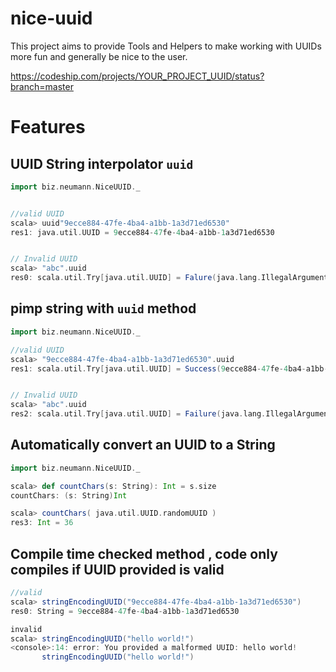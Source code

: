 # nice-uuid
This project aims to provide Tools and Helpers to make working with UUIDs more fun and generally be nice to the user.

https://codeship.com/projects/YOUR_PROJECT_UUID/status?branch=master

# Features

## UUID String interpolator `uuid`
```scala
import biz.neumann.NiceUUID._


//valid UUID
scala> uuid"9ecce884-47fe-4ba4-a1bb-1a3d71ed6530"
res1: java.util.UUID = 9ecce884-47fe-4ba4-a1bb-1a3d71ed6530


// Invalid UUID
scala> "abc".uuid
res0: scala.util.Try[java.util.UUID] = Falure(java.lang.IllegalArgumentException: Invalid UUID string: abc
```

##  pimp string with `uuid` method

```scala
import biz.neumann.NiceUUID._

//valid UUID
scala> "9ecce884-47fe-4ba4-a1bb-1a3d71ed6530".uuid
res1: scala.util.Try[java.util.UUID] = Success(9ecce884-47fe-4ba4-a1bb-1a3d71ed6530)


// Invalid UUID
scala> "abc".uuid
res2: scala.util.Try[java.util.UUID] = Failure(java.lang.IllegalArgumentException: Invalid UUID string: abc)

```

## Automatically convert an UUID to a String

```scala
import biz.neumann.NiceUUID._

scala> def countChars(s: String): Int = s.size
countChars: (s: String)Int

scala> countChars( java.util.UUID.randomUUID )
res3: Int = 36
```

## Compile time checked method , code only compiles if UUID provided is valid

```scala
//valid
scala> stringEncodingUUID("9ecce884-47fe-4ba4-a1bb-1a3d71ed6530")
res0: String = 9ecce884-47fe-4ba4-a1bb-1a3d71ed6530

invalid
scala> stringEncodingUUID("hello world!")
<console>:14: error: You provided a malformed UUID: hello world!
       stringEncodingUUID("hello world!")

```
